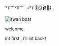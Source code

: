 ꒷꒦︶꒷꒦︶ ๋ ࣭ ⭑꒷꒦ 🎀🪞🩰🦢🕯️ . 



![swan boat](https://github.com/user-attachments/assets/56744f4e-602e-4ff0-a207-f543e8b7ae71)


   welcome.



int first , i'll int back!
